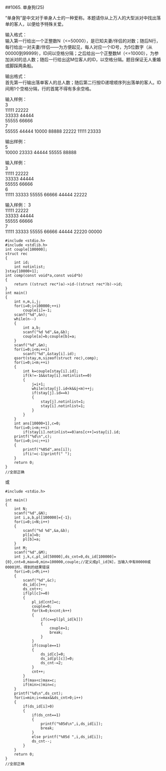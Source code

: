##1065. 单身狗(25)  

“单身狗”是中文对于单身人士的一种爱称。本题请你从上万人的大型派对中找出落单的客人，以便给予特殊关爱。  

输入格式：  
输入第一行给出一个正整数N（<=50000），是已知夫妻/伴侣的对数；随后N行，每行给出一对夫妻/伴侣——为方便起见，每人对应一个ID号，为5位数字（从00000到99999），ID间以空格分隔；之后给出一个正整数M（<=10000），为参加派对的总人数；随后一行给出这M位客人的ID，以空格分隔。题目保证无人重婚或脚踩两条船。  

输出格式：  
首先第一行输出落单客人的总人数；随后第二行按ID递增顺序列出落单的客人。ID间用1个空格分隔，行的首尾不得有多余空格。  

输入样例：  
3  
11111 22222  
33333 44444  
55555 66666  
7  
55555 44444 10000 88888 22222 11111 23333  

输出样例：  
5  
10000 23333 44444 55555 88888  

输入样例：  
3  
11111 22222  
33333 44444  
55555 66666  
6  
11111 33333 55555 66666 44444 22222  

输入样例： 
3  
11111 22222  
33333 44444  
55555 66666  
7  
11111 33333 55555 66666 44444 22220 00000  

	#include <stdio.h>
	#include <stdlib.h>
	int couple[100000];
	struct rec
	{
	    int id;
	    int notinlist;
	}stay[10000+1];
	int comp(const void*a,const void*b)
	{
	    return ((struct rec*)a)->id-((struct rec*)b)->id;
	}
	int main()
	{
	    int n,m,i,j;
	    for(i=0;i<100000;++i)
	        couple[i]=-1;
	    scanf("%d",&n);
	    while(n--)
	    {
	        int a,b;
	        scanf("%d %d",&a,&b);
	        couple[a]=b;couple[b]=a;
	    }
	    scanf("%d",&m);
	    for(i=0;i<m;++i)
	        scanf("%d",&stay[i].id);
	    qsort(stay,m,sizeof(struct rec),comp);
	    for(i=0;i<m;++i)
	    {
	        int k=couple[stay[i].id];
	        if(k!=-1&&stay[i].notinlist==0)
	        {
	            j=i+1;
	            while(stay[j].id<k&&j<m)++j;
	            if(stay[j].id==k)
	            {
	                stay[j].notinlist=1;
	                stay[i].notinlist=1;
	            }
	        }
	    }
	    int ans[10000+1],c=0;
	    for(i=0;i<m;++i)
	        if(stay[i].notinlist==0)ans[c++]=stay[i].id;
	    printf("%d\n",c);
	    for(i=0;i<c;++i)
	    {
	        printf("%05d",ans[i]);
	        if(i!=c-1)printf(" ");
	    }
	    return 0;
	}
	//全部正确   

或  

	#include <stdio.h>
	
	int main()
	{
		int N;
		scanf("%d",&N);
		int i,a,b,pl[100000]={-1};
		for(i=0;i<N;i++)
		{
			scanf("%d %d",&a,&b);
			pl[a]=b;
			pl[b]=a;
		}
		int M;
		scanf("%d",&M);
		int j,k,c,pl_id[50000],ds_cnt=0,ds_id[100000]={0},cnt=0,max=0,min=100000,couple;//定义成pl_id[N]，当输入中有00000或00001时，得到的结果错误 
		for(i=0;i<M;i++)
		{
			scanf("%d",&c);
			ds_id[c]++;
			ds_cnt++;
			if(pl[c]>=0)
			{
				pl_id[cnt]=c;
				couple=0;
				for(k=0;k<cnt;k++)
				{
					if(c==pl[pl_id[k]])
					{
						couple=1;
						break;
					}
				}
				if(couple==1)
				{
					ds_id[c]=0;
					ds_id[pl[c]]=0;
					ds_cnt-=2;
				}
				cnt++;
			}
			if(max<c)max=c;
			if(min>c)min=c;
		}
		printf("%d\n",ds_cnt);
		for(i=min;i<=max&&ds_cnt>0;i++)
		{
			if(ds_id[i]>0)
			{
				if(ds_cnt==1)
				{
					printf("%05d\n",i,ds_id[i]);
					break;
				}
				else printf("%05d ",i,ds_id[i]);
				ds_cnt--;
			}
		}
		return 0;
	}
	//全部正确 
